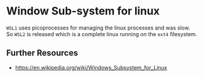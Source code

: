 # Window Sub-system for linux

`WSL1` uses picoprocesses for managing the linux processes and was slow.
So `WSL2` is released which is a complete linux running on the `ext4` filesystem.

## Further Resources

- <https://en.wikipedia.org/wiki/Windows_Subsystem_for_Linux>
